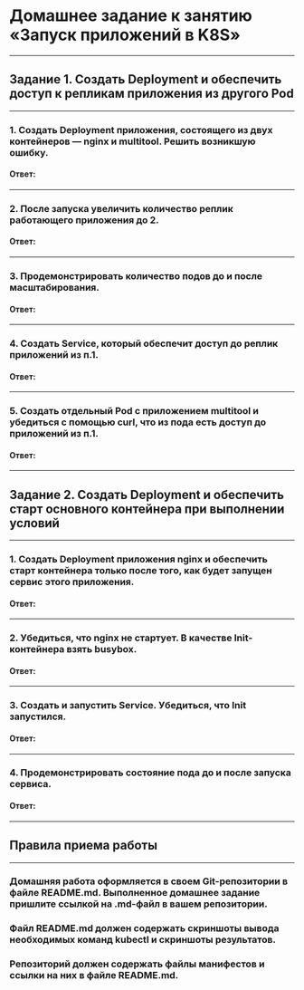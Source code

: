 # Домашнее задание к занятию «Запуск приложений в K8S»
---

## Задание 1. Создать Deployment и обеспечить доступ к репликам приложения из другого Pod
---

### 1. Создать Deployment приложения, состоящего из двух контейнеров — nginx и multitool. Решить возникшую ошибку.
#### Ответ:

---

### 2. После запуска увеличить количество реплик работающего приложения до 2.
#### Ответ:

---


### 3. Продемонстрировать количество подов до и после масштабирования.
#### Ответ:

---


### 4. Создать Service, который обеспечит доступ до реплик приложений из п.1.
#### Ответ:

---


### 5. Создать отдельный Pod с приложением multitool и убедиться с помощью curl, что из пода есть доступ до приложений из п.1.
#### Ответ:

---


## Задание 2. Создать Deployment и обеспечить старт основного контейнера при выполнении условий
---

### 1. Создать Deployment приложения nginx и обеспечить старт контейнера только после того, как будет запущен сервис этого приложения.
#### Ответ:

---


### 2. Убедиться, что nginx не стартует. В качестве Init-контейнера взять busybox.
#### Ответ:

---


### 3. Создать и запустить Service. Убедиться, что Init запустился.
#### Ответ:

---


### 4. Продемонстрировать состояние пода до и после запуска сервиса.
#### Ответ:

---


## Правила приема работы
---

### Домашняя работа оформляется в своем Git-репозитории в файле README.md. Выполненное домашнее задание пришлите ссылкой на .md-файл в вашем репозитории.
### Файл README.md должен содержать скриншоты вывода необходимых команд kubectl и скриншоты результатов.
### Репозиторий должен содержать файлы манифестов и ссылки на них в файле README.md.

